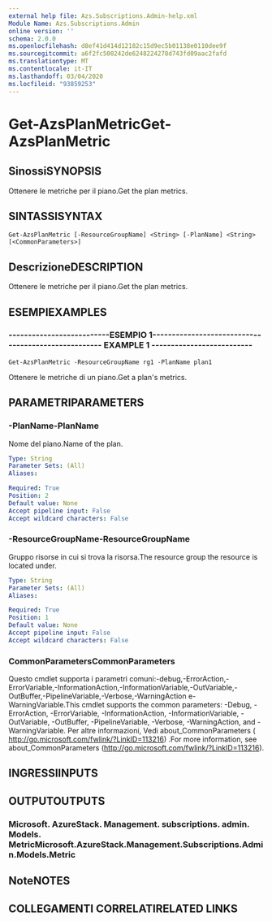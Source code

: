 ```yaml
---
external help file: Azs.Subscriptions.Admin-help.xml
Module Name: Azs.Subscriptions.Admin
online version: ''
schema: 2.0.0
ms.openlocfilehash: d8ef41d414d12182c15d9ec5b01138e0110dee9f
ms.sourcegitcommit: a6f2fc500242de6248224278d743fd09aac2fafd
ms.translationtype: MT
ms.contentlocale: it-IT
ms.lasthandoff: 03/04/2020
ms.locfileid: "93859253"
---
```

# <span data-ttu-id="37e39-101">Get-AzsPlanMetric</span><span class="sxs-lookup"><span data-stu-id="37e39-101">Get-AzsPlanMetric</span></span>

## <span data-ttu-id="37e39-102">Sinossi</span><span class="sxs-lookup"><span data-stu-id="37e39-102">SYNOPSIS</span></span>
<span data-ttu-id="37e39-103">Ottenere le metriche per il piano.</span><span class="sxs-lookup"><span data-stu-id="37e39-103">Get the plan metrics.</span></span>

## <span data-ttu-id="37e39-104">SINTASSI</span><span class="sxs-lookup"><span data-stu-id="37e39-104">SYNTAX</span></span>

```
Get-AzsPlanMetric [-ResourceGroupName] <String> [-PlanName] <String> [<CommonParameters>]
```

## <span data-ttu-id="37e39-105">Descrizione</span><span class="sxs-lookup"><span data-stu-id="37e39-105">DESCRIPTION</span></span>
<span data-ttu-id="37e39-106">Ottenere le metriche per il piano.</span><span class="sxs-lookup"><span data-stu-id="37e39-106">Get the plan metrics.</span></span>

## <span data-ttu-id="37e39-107">ESEMPI</span><span class="sxs-lookup"><span data-stu-id="37e39-107">EXAMPLES</span></span>

### <span data-ttu-id="37e39-108">--------------------------ESEMPIO 1--------------------------</span><span class="sxs-lookup"><span data-stu-id="37e39-108">-------------------------- EXAMPLE 1 --------------------------</span></span>
```
Get-AzsPlanMetric -ResourceGroupName rg1 -PlanName plan1
```

<span data-ttu-id="37e39-109">Ottenere le metriche di un piano.</span><span class="sxs-lookup"><span data-stu-id="37e39-109">Get a plan's metrics.</span></span>

## <span data-ttu-id="37e39-110">PARAMETRI</span><span class="sxs-lookup"><span data-stu-id="37e39-110">PARAMETERS</span></span>

### <span data-ttu-id="37e39-111">-PlanName</span><span class="sxs-lookup"><span data-stu-id="37e39-111">-PlanName</span></span>
<span data-ttu-id="37e39-112">Nome del piano.</span><span class="sxs-lookup"><span data-stu-id="37e39-112">Name of the plan.</span></span>

```yaml
Type: String
Parameter Sets: (All)
Aliases: 

Required: True
Position: 2
Default value: None
Accept pipeline input: False
Accept wildcard characters: False
```

### <span data-ttu-id="37e39-113">-ResourceGroupName</span><span class="sxs-lookup"><span data-stu-id="37e39-113">-ResourceGroupName</span></span>
<span data-ttu-id="37e39-114">Gruppo risorse in cui si trova la risorsa.</span><span class="sxs-lookup"><span data-stu-id="37e39-114">The resource group the resource is located under.</span></span>

```yaml
Type: String
Parameter Sets: (All)
Aliases: 

Required: True
Position: 1
Default value: None
Accept pipeline input: False
Accept wildcard characters: False
```

### <span data-ttu-id="37e39-115">CommonParameters</span><span class="sxs-lookup"><span data-stu-id="37e39-115">CommonParameters</span></span>
<span data-ttu-id="37e39-116">Questo cmdlet supporta i parametri comuni:-debug,-ErrorAction,-ErrorVariable,-InformationAction,-InformationVariable,-OutVariable,-OutBuffer,-PipelineVariable,-Verbose,-WarningAction e-WarningVariable.</span><span class="sxs-lookup"><span data-stu-id="37e39-116">This cmdlet supports the common parameters: -Debug, -ErrorAction, -ErrorVariable, -InformationAction, -InformationVariable, -OutVariable, -OutBuffer, -PipelineVariable, -Verbose, -WarningAction, and -WarningVariable.</span></span> <span data-ttu-id="37e39-117">Per altre informazioni, Vedi about_CommonParameters ( http://go.microsoft.com/fwlink/?LinkID=113216) .</span><span class="sxs-lookup"><span data-stu-id="37e39-117">For more information, see about_CommonParameters (http://go.microsoft.com/fwlink/?LinkID=113216).</span></span>

## <span data-ttu-id="37e39-118">INGRESSI</span><span class="sxs-lookup"><span data-stu-id="37e39-118">INPUTS</span></span>

## <span data-ttu-id="37e39-119">OUTPUT</span><span class="sxs-lookup"><span data-stu-id="37e39-119">OUTPUTS</span></span>

### <span data-ttu-id="37e39-120">Microsoft. AzureStack. Management. subscriptions. admin. Models. Metric</span><span class="sxs-lookup"><span data-stu-id="37e39-120">Microsoft.AzureStack.Management.Subscriptions.Admin.Models.Metric</span></span>

## <span data-ttu-id="37e39-121">Note</span><span class="sxs-lookup"><span data-stu-id="37e39-121">NOTES</span></span>

## <span data-ttu-id="37e39-122">COLLEGAMENTI CORRELATI</span><span class="sxs-lookup"><span data-stu-id="37e39-122">RELATED LINKS</span></span>

